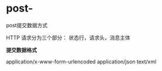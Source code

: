 # post-
post提交数据方式

HTTP 请求分为三个部分： 状态行，请求头，消息主体

<b>提交数据格式</b>

application/x-www-form-urlencoded
application/json
text/xml
